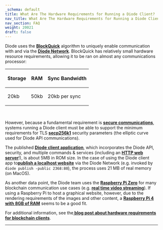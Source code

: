 ```yaml
---
_schema: default
title: What Are The Hardware Requirements for Running a Diode Client?
nav_title: What Are The Hardware Requirements for Running a Diode Client?
nav_section: FAQ
weight: 20021
draft: false
---
```

Diode uses the <a href="https://network.docs.diode.io/docs/faq/what-is-blockquick-tm/" target="_blank" rel="noopener"><strong>BlockQuick</strong></a> algorithm to uniquely enable communication with and via the <a href="https://network.docs.diode.io/" target="_blank" rel="noopener"><strong>Diode Network</strong></a>. BlockQuick has relatively small hardware resource requirements, allowing it to be ran on almost any communications processor:

<table><thead><tr><th><p><strong>Storage</strong></p></th><th><p><strong>RAM</strong></p></th><th><p><strong>Sync Bandwidth</strong></p></th></tr></thead><tbody><tr><td><p>20kb</p></td><td><p>50kb</p></td><td><p>20kb per sync</p></td></tr></tbody></table>

&nbsp;

However, because a fundamental requirement is <a href="https://support.diode.io/article/jieo6utgv9" target="_blank" rel="noopener"><strong>secure communications</strong></a>, systems running a Diode client must be able to support the minimum requirements for TLS <a href="https://www.secg.org/sec2-v2.pdf" target="_blank" rel="noopener"><strong>secp256k1</strong></a> security parameters (the elliptic curve used for Diode API communications).

The published <a href="https://github.com/diodechain/diode_client" target="_blank" rel="noopener"><strong>Diode client application</strong></a>, which incorporates the Diode API, security, and multiple commands & services (including an <a href="https://support.diode.io/article/k0bjp824av" target="_blank" rel="noopener"><strong>HTTP web server</strong></a>!), is about 5MB in ROM size. In the case of using the Diode client app to[**publish a localhost website**](https://support.diode.io/article/ss32engxlq) via the Diode Network (e.g. invoked by `diode publish -public 2368:80`), the process uses 21 MB of real memory (on MacOS).

As another data point, the Diode team uses the <a href="https://www.raspberrypi.org/products/raspberry-pi-zero/" target="_blank" rel="noopener"><strong>Raspberry Pi Zero</strong></a> for many blockchain communication use cases (e.g. <a href="https://diode.io/diode/Diode-Network-and-Video-Streaming-Using-Raspberry-Pi-Zero-W-20189/" target="_blank" rel="noopener"><strong>real time video streaming</strong></a>). If using a Raspberry Pi to host a graphical website, however, due to the rendering requirements of the images and other content, a <a href="https://www.raspberrypi.org/products/raspberry-pi-4-model-b/" target="_blank" rel="noopener"><strong>Raspberry Pi 4 with 8GB of RAM</strong></a> seems to be a good fit.

For additional information, see the<a href="https://diode.io/iot/hardware-requirements-of-blockchain-clients-19196/" target="_blank" rel="noopener"><strong> blog post about hardware requirements for blockchain clients</strong></a>.

---

&nbsp;